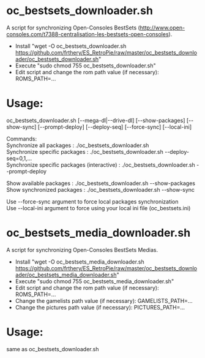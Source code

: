 oc_bestsets_downloader.sh
=================
A script for synchronizing Open-Consoles BestSets (http://www.open-consoles.com/t7388-centralisation-les-bestsets-open-consoles).

- Install "wget -O oc_bestsets_downloader.sh https://github.com/frthery/ES_RetroPie/raw/master/oc_bestsets_downloader/oc_bestsets_downloader.sh"
- Execute "sudo chmod 755 oc_bestsets_downloader.sh"
- Edit script and change the rom path value (if necessary): ROMS_PATH=...

Usage:
======
oc_bestsets_downloader.sh [--mega-dl|--drive-dl] [--show-packages] [--show-sync] [--prompt-deploy] [--deploy-seq] [--force-sync] [--local-ini]

Commands:<br/>
Synchronize all packages                    : ./oc_bestsets_downloader.sh<br/>
Synchronize specific packages               : ./oc_bestsets_downloader.sh --deploy-seq=0,1,...<br/>
Synchronize specific packages (interactive) : ./oc_bestsets_downloader.sh --prompt-deploy<br/>

Show available packages    : ./oc_bestsets_downloader.sh --show-packages<br/>
Show synchronized packages : ./oc_bestsets_downloader.sh --show-sync<br/>

Use --force-sync argument to force local packages synchronization<br/>
Use --local-ini argument to force using your local ini file (oc_bestsets.ini)<br/>

oc_bestsets_media_downloader.sh
=================
A script for synchronizing Open-Consoles BestSets Medias.

- Install "wget -O oc_bestsets_media_downloader.sh https://github.com/frthery/ES_RetroPie/raw/master/oc_bestsets_downloader/oc_bestsets_media_downloader.sh"
- Execute "sudo chmod 755 oc_bestsets_media_downloader.sh"
- Edit script and change the rom path value (if necessary): ROMS_PATH=...
- Change the gamelists path value (if necessary): GAMELISTS_PATH=...
- Change the pictures path value (if necessary): PICTURES_PATH=...

Usage:
======
same as oc_bestsets_downloader.sh
